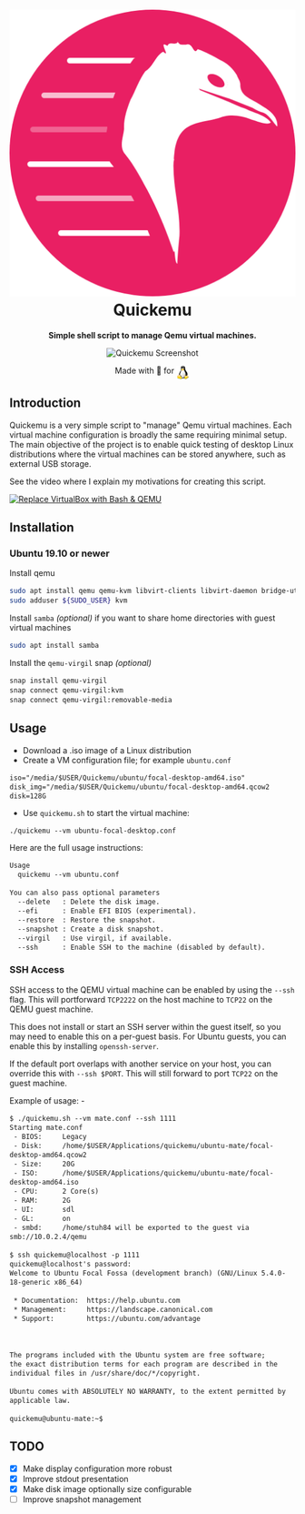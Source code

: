 <h1 align="center">
  <img src=".github/logo.png" alt="Quickemu" />
  <br />
  Quickemu
</h1>

<p align="center"><b>Simple shell script to manage Qemu virtual machines.</b></p>
<div align="center"><img src=".github/screenshot.png" alt="Quickemu Screenshot" /></div>
<p align="center">Made with 💝 for <img src="https://raw.githubusercontent.com/anythingcodes/slack-emoji-for-techies/gh-pages/emoji/tux.png" align="top" width="24" /></p>

## Introduction

Quickemu is a very simple script to "manage" Qemu virtual machines. Each virtual
machine configuration is broadly the same requiring minimal setup. The main
objective of the project is to enable quick testing of desktop Linux
distributions where the virtual machines can be stored anywhere, such as external
USB storage.

See the video where I explain my motivations for creating this script.

[![Replace VirtualBox with Bash & QEMU](https://img.youtube.com/vi/AOTYWEgw0hI/0.jpg)](https://www.youtube.com/watch?v=AOTYWEgw0hI)

## Installation

### Ubuntu 19.10 or newer

Install qemu

```bash
sudo apt install qemu qemu-kvm libvirt-clients libvirt-daemon bridge-utils ovmf
sudo adduser ${SUDO_USER} kvm
```

Install `samba` *(optional)* if you want to share home directories with guest virtual machines

```bash
sudo apt install samba
```

Install the `qemu-virgil` snap *(optional)*

```bash
snap install qemu-virgil
snap connect qemu-virgil:kvm
snap connect qemu-virgil:removable-media
```

## Usage

  * Download a .iso image of a Linux distribution
  * Create a VM configuration file; for example `ubuntu.conf`

```
iso="/media/$USER/Quickemu/ubuntu/focal-desktop-amd64.iso"
disk_img="/media/$USER/Quickemu/ubuntu/focal-desktop-amd64.qcow2
disk=128G
```

  * Use `quickemu.sh` to start the virtual machine:

```
./quickemu --vm ubuntu-focal-desktop.conf
```

Here are the full usage instructions:

```
Usage
  quickemu --vm ubuntu.conf

You can also pass optional parameters
  --delete   : Delete the disk image.
  --efi      : Enable EFI BIOS (experimental).
  --restore  : Restore the snapshot.
  --snapshot : Create a disk snapshot.
  --virgil   : Use virgil, if available.
  --ssh      : Enable SSH to the machine (disabled by default).
```

### SSH Access

SSH access to the QEMU virtual machine can be enabled by using the `--ssh` flag. This will portforward `TCP2222` on the host machine to `TCP22` on the QEMU guest machine. 

This does not install or start an SSH server within the guest itself, so you may need to enable this on a per-guest basis. For Ubuntu guests, you can enable this by installing `openssh-server`.

If the default port overlaps with another service on your host, you can override this with `--ssh $PORT`. This will still forward to port `TCP22` on the guest machine.

Example of usage: -

```
$ ./quickemu.sh --vm mate.conf --ssh 1111
Starting mate.conf
 - BIOS:     Legacy
 - Disk:     /home/$USER/Applications/quickemu/ubuntu-mate/focal-desktop-amd64.qcow2
 - Size:     20G
 - ISO:      /home/$USER/Applications/quickemu/ubuntu-mate/focal-desktop-amd64.iso
 - CPU:      2 Core(s)
 - RAM:      2G
 - UI:       sdl
 - GL:       on
 - smbd:     /home/stuh84 will be exported to the guest via smb://10.0.2.4/qemu

$ ssh quickemu@localhost -p 1111
quickemu@localhost's password: 
Welcome to Ubuntu Focal Fossa (development branch) (GNU/Linux 5.4.0-18-generic x86_64)

 * Documentation:  https://help.ubuntu.com
 * Management:     https://landscape.canonical.com
 * Support:        https://ubuntu.com/advantage



The programs included with the Ubuntu system are free software;
the exact distribution terms for each program are described in the
individual files in /usr/share/doc/*/copyright.

Ubuntu comes with ABSOLUTELY NO WARRANTY, to the extent permitted by
applicable law.

quickemu@ubuntu-mate:~$
```

## TODO

  - [x] Make display configuration more robust
  - [x] Improve stdout presentation
  - [x] Make disk image optionally size configurable
  - [ ] Improve snapshot management
